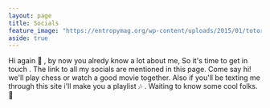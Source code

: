 ```yaml
---
layout: page
title: Socials 
feature_image: "https://entropymag.org/wp-content/uploads/2015/01/totoro.jpeg"
aside: true
---
```

Hi again :wave: , by now you alredy know a lot about me, So it's time to get in touch . The link to all my socials are mentioned in this page. Come say hi! we'll play chess or watch a good movie together. Also if you'll be texting me through this site i'll make you a playlist :notes: . Waiting to know some cool folks.  :love_letter:
